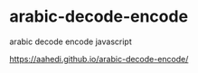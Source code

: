# arabic-decode-encode
arabic decode encode javascript

https://aahedi.github.io/arabic-decode-encode/
